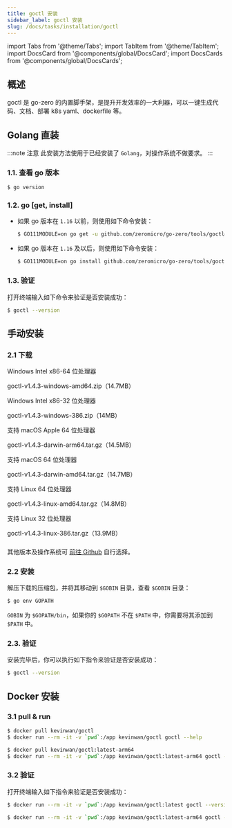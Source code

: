 ```yaml
---
title: goctl 安装
sidebar_label: goctl 安装
slug: /docs/tasks/installation/goctl
---
```


import Tabs from '@theme/Tabs';
import TabItem from '@theme/TabItem';
import DocsCard from '@components/global/DocsCard';
import DocsCards from '@components/global/DocsCards';

## 概述

goctl 是 go-zero 的内置脚手架，是提升开发效率的一大利器，可以一键生成代码、文档、部署 k8s yaml、dockerfile 等。

## Golang 直装

:::note 注意
此安装方法使用于已经安装了 `Golang`，对操作系统不做要求。
:::

### 1.1. 查看 go 版本

```bash
$ go version
```

### 1.2. go [get, install]

- 如果 go 版本在 `1.16` 以前，则使用如下命令安装：

  ```bash
  $ GO111MODULE=on go get -u github.com/zeromicro/go-zero/tools/goctl@latest
  ```

- 如果 go 版本在 `1.16` 及以后，则使用如下命令安装：

  ```bash
  $ GO111MODULE=on go install github.com/zeromicro/go-zero/tools/goctl@latest
  ```

### 1.3. 验证

打开终端输入如下命令来验证是否安装成功：

```bash
$ goctl --version
```

## 手动安装

### 2.1 下载

<DocsCards>

<DocsCard 
header="Microsoft Windows" 
href="https://github.com/zeromicro/go-zero/releases/download/tools%2Fgoctl%2Fv1.4.5/goctl-v1.4.5-windows-amd64.zip" >

<p>Windows Intel x86-64 位处理器</p>
<a>goctl-v1.4.3-windows-amd64.zip（14.7MB）</a>
</DocsCard>

<DocsCard 
header="Microsoft Windows" 
href="https://github.com/zeromicro/go-zero/releases/download/tools%2Fgoctl%2Fv1.4.5/goctl-v1.4.5-windows-386.zip" >

<p>Windows Intel x86-32 位处理器</p>
<a>goctl-v1.4.3-windows-386.zip（14MB）</a>
</DocsCard>

<DocsCard 
header="Apple macOS（ARM64）" 
href="https://github.com/zeromicro/go-zero/releases/download/tools%2Fgoctl%2Fv1.4.5/goctl-v1.4.5-darwin-arm64.tar.gz" >

<p>支持 macOS Apple 64 位处理器</p>
<a>goctl-v1.4.3-darwin-arm64.tar.gz（14.5MB）</a>
</DocsCard>

<DocsCard 
header="Apple macOS（x86-64）" 
href="https://github.com/zeromicro/go-zero/releases/download/tools%2Fgoctl%2Fv1.4.5/goctl-v1.4.5-darwin-amd64.tar.gz" >

<p>支持 macOS 64 位处理器</p>
<a>goctl-v1.4.3-darwin-amd64.tar.gz（14.7MB）</a>
</DocsCard>

<DocsCard 
header="Linux" 
href="https://github.com/zeromicro/go-zero/releases/download/tools%2Fgoctl%2Fv1.4.3/goctl-v1.4.3-linux-amd64.tar.gz" >

<p>支持 Linux 64 位处理器</p>
<a>goctl-v1.4.3-linux-amd64.tar.gz（14.8MB）</a>
</DocsCard>

<DocsCard 
header="Linux" 
href="https://github.com/zeromicro/go-zero/releases/download/tools%2Fgoctl%2Fv1.4.3/goctl-v1.4.3-linux-386.tar.gz" >

<p>支持 Linux 32 位处理器</p>
<a>goctl-v1.4.3-linux-386.tar.gz（13.9MB）</a>
</DocsCard>

</DocsCards>

###

其他版本及操作系统可 [前往 Github](https://github.com/zeromicro/go-zero/releases) 自行选择。

### 2.2 安装

解压下载的压缩包，并将其移动到 `$GOBIN` 目录，查看 `$GOBIN` 目录：

```bash
$ go env GOPATH
```

`GOBIN` 为 `$GOPATH/bin`，如果你的 `$GOPATH` 不在 `$PATH` 中，你需要将其添加到 `$PATH` 中。

### 2.3. 验证

安装完毕后，你可以执行如下指令来验证是否安装成功：

```bash
$ goctl --version
```

## Docker 安装

### 3.1 pull & run

<Tabs>

<TabItem value="amd64" label="amd64架构" default>

```bash
$ docker pull kevinwan/goctl
$ docker run --rm -it -v `pwd`:/app kevinwan/goctl goctl --help
```

</TabItem>

<TabItem value="arm64" label="arm64(M1)架构" default>

```bash
$ docker pull kevinwan/goctl:latest-arm64
$ docker run --rm -it -v `pwd`:/app kevinwan/goctl:latest-arm64 goctl --help
```

</TabItem>

</Tabs>

### 3.2 验证

打开终端输入如下指令来验证是否安装成功：

<Tabs>

<TabItem value="amd64" label="amd64架构" default>

```bash
$ docker run --rm -it -v `pwd`:/app kevinwan/goctl:latest goctl --version
```

</TabItem>

<TabItem value="arm64" label="arm64(M1)架构" default>

```bash
$ docker run --rm -it -v `pwd`:/app kevinwan/goctl:latest-arm64 goctl --version
```

</TabItem>

</Tabs>
